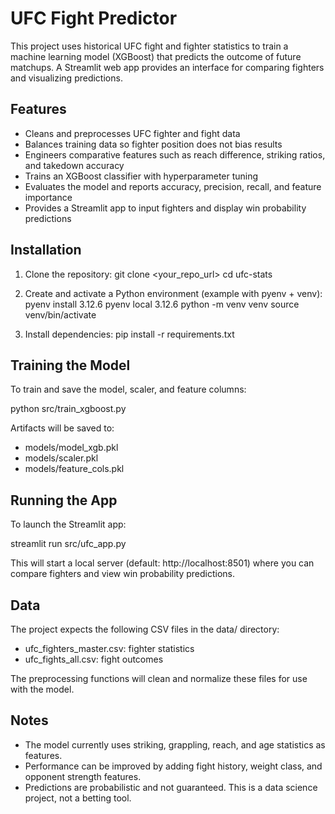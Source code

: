 # UFC Fight Predictor

This project uses historical UFC fight and fighter statistics to train a machine learning model (XGBoost) that predicts the outcome of future matchups. A Streamlit web app provides an interface for comparing fighters and visualizing predictions.

## Features
- Cleans and preprocesses UFC fighter and fight data
- Balances training data so fighter position does not bias results
- Engineers comparative features such as reach difference, striking ratios, and takedown accuracy
- Trains an XGBoost classifier with hyperparameter tuning
- Evaluates the model and reports accuracy, precision, recall, and feature importance
- Provides a Streamlit app to input fighters and display win probability predictions

## Installation
1. Clone the repository:
   git clone <your_repo_url>
   cd ufc-stats

2. Create and activate a Python environment (example with pyenv + venv):
   pyenv install 3.12.6
   pyenv local 3.12.6
   python -m venv venv
   source venv/bin/activate

3. Install dependencies:
   pip install -r requirements.txt

## Training the Model
To train and save the model, scaler, and feature columns:

   python src/train_xgboost.py

Artifacts will be saved to:
- models/model_xgb.pkl
- models/scaler.pkl
- models/feature_cols.pkl

## Running the App
To launch the Streamlit app:

   streamlit run src/ufc_app.py

This will start a local server (default: http://localhost:8501) where you can compare fighters and view win probability predictions.

## Data
The project expects the following CSV files in the data/ directory:
- ufc_fighters_master.csv: fighter statistics
- ufc_fights_all.csv: fight outcomes

The preprocessing functions will clean and normalize these files for use with the model.

## Notes
- The model currently uses striking, grappling, reach, and age statistics as features.
- Performance can be improved by adding fight history, weight class, and opponent strength features.
- Predictions are probabilistic and not guaranteed. This is a data science project, not a betting tool.
